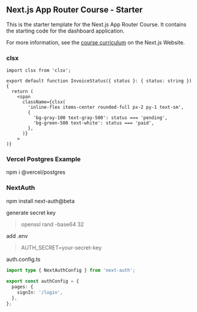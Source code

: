 ## Next.js App Router Course - Starter

This is the starter template for the Next.js App Router Course. It contains the starting code for the dashboard application.

For more information, see the [course curriculum](https://nextjs.org/learn) on the Next.js Website.

### clsx

```
import clsx from 'clsx';
 
export default function InvoiceStatus({ status }: { status: string }) {
  return (
    <span
      className={clsx(
        'inline-flex items-center rounded-full px-2 py-1 text-sm',
        {
          'bg-gray-100 text-gray-500': status === 'pending',
          'bg-green-500 text-white': status === 'paid',
        },
      )}
    >
)}
```

### Vercel Postgres Example
npm i @vercel/postgres

### NextAuth 
npm install next-auth@beta

generate secret key
> openssl rand -base64 32

add .env
> AUTH_SECRET=your-secret-key

auth.config.ts
```typescript
import type { NextAuthConfig } from 'next-auth';
 
export const authConfig = {
  pages: {
    signIn: '/login',
  },
};
```
